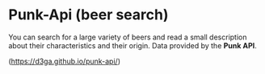 # Punk-Api (beer search)

You can search for a large variety of beers and read a small description about their characteristics and their origin. Data provided by the **Punk API**.

(https://d3ga.github.io/punk-api/)
